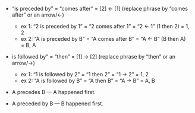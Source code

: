 - “is preceded by” = “comes after” = [2] ← [1] (replace phrase by “comes after” or an arrow/←)
  - ex 1: “2 is preceded by 1” = “2 comes after 1” = “2 ← 1” (1 then 2) = 1, 2
  - ex 2: “A is preceded by B” = “A comes after B” = “A ← B” (B then A) = B, A
- is followed by” = “then” = [1] → [2] (replace phrase by “then” or an arrow/→)

  - ex 1: “1 is followed by 2” = “1 then 2” = “1 → 2” = 1, 2
  - ex 2: “A is followed by B” = “A then B” = “A → B” = A, B
- A precedes B — A happened first.
- A preceded by B — B happened first.
